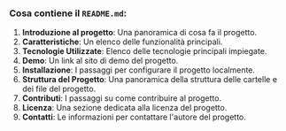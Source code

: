 
### Cosa contiene il `README.md`:

1. **Introduzione al progetto**: Una panoramica di cosa fa il progetto.
2. **Caratteristiche**: Un elenco delle funzionalità principali.
3. **Tecnologie Utilizzate**: Elenco delle tecnologie principali impiegate.
4. **Demo**: Un link al sito di demo del progetto.
5. **Installazione**: I passaggi per configurare il progetto localmente.
6. **Struttura del Progetto**: Una panoramica della struttura delle cartelle e dei file del progetto.
7. **Contributi**: I passaggi su come contribuire al progetto.
8. **Licenza**: Una sezione dedicata alla licenza del progetto.
9. **Contatti**: Le informazioni per contattare l'autore del progetto.